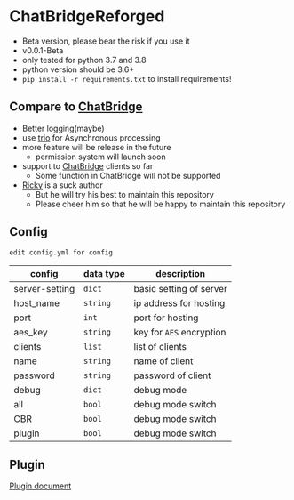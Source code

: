 # ChatBridgeReforged

- Beta version, please bear the risk if you use it
- v0.0.1-Beta
- only tested for python 3.7 and 3.8
- python version should be 3.6+
- `pip install -r requirements.txt` to install requirements!

## Compare to [ChatBridge](https://github.com/TISUnion/ChatBridge)

- Better logging(maybe)
- use [trio](https://trio.readthedocs.io/) for Asynchronous processing
- more feature will be release in the future
  - permission system will launch soon
- support to [ChatBridge](https://github.com/TISUnion/ChatBridge) clients so far
  - Some function in ChatBridge will not be supported
- [Ricky](https://github.com/rickyhoho) is a suck author
  - But he will try his best to maintain this repository
  - Please cheer him so that he will be happy to maintain this repository

## Config

`edit config.yml for config`

| config | data type | description |
|----|----|----|
| server-setting | `dict` | basic setting of server |
| host_name | `string`| ip address for hosting |
| port | `int` | port for hosting |
| aes_key | `string` | key for `AES` encryption |
| clients | `list` | list of clients |
| name | `string` | name of client |
| password | `string`| password of client |
| debug | `dict` | debug mode |
| all | `bool` | debug mode switch |
| CBR | `bool` | debug mode switch |
| plugin | `bool` | debug mode switch |

## Plugin

[Plugin document](https://github.com/rickyhoho/ChatBridgeReforged/tree/master/doc/plugin.md)